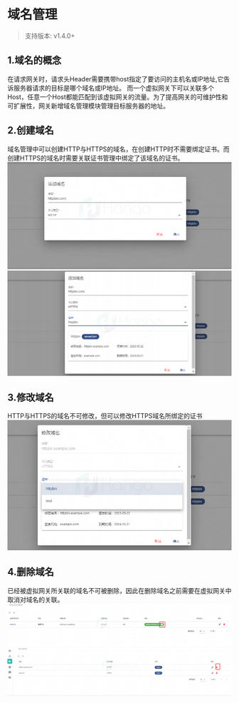 # 域名管理

> 支持版本: v1.4.0+

## 1.域名的概念
在请求网关时，请求头Header需要携带host指定了要访问的主机名或IP地址,它告诉服务器请求的目标是哪个域名或IP地址。
而一个虚拟网关下可以关联多个Host，任意一个Host都能匹配到该虚拟网关的流量。为了提高网关的可维护性和可扩展性，网关新增域名管理模块管理目标服务器的地址。
## 2.创建域名
域名管理中可以创建HTTP与HTTPS的域名，在创建HTTP时不需要绑定证书。而创建HTTPS的域名时需要关联证书管理中绑定了该域名的证书。
![](image/创建HTTP域名.png)
![](image/创建HTTPS域名.png)
## 3.修改域名
HTTP与HTTPS的域名不可修改，但可以修改HTTPS域名所绑定的证书
![](image/修改域名证书.png)
## 4.删除域名
已经被虚拟网关所关联的域名不可被删除，因此在删除域名之前需要在虚拟网关中取消对域名的关联。
![](image/取消关联域名.png)
![](image/删除域名.png)

